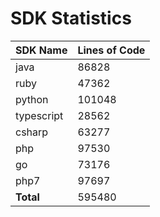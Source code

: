 # SDK Statistics

| SDK Name | Lines of Code |
| -------- | ------------- |
| java | 86828 |
| ruby | 47362 |
| python | 101048 |
| typescript | 28562 |
| csharp | 63277 |
| php | 97530 |
| go | 73176 |
| php7 | 97697 |
| **Total** | 595480 |
